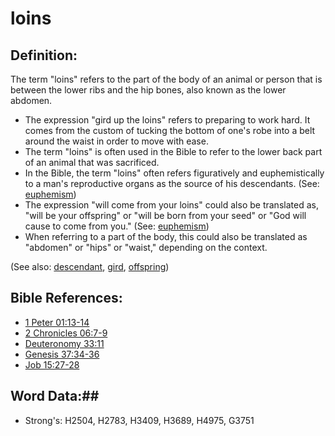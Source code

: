 # loins #

## Definition: ##

The term "loins" refers to the part of the body of an animal or person that is between the lower ribs and the hip bones, also known as the lower abdomen. 

* The expression "gird up the loins" refers to preparing to work hard. It comes from the custom of tucking the bottom of one's robe into a belt around the waist in order to move with ease.
* The term "loins" is often used in the Bible to refer to the lower back part of an animal that was sacrificed.
* In the Bible, the term "loins" often refers figuratively and euphemistically to a man's reproductive organs as the source of his descendants. (See: [euphemism](rc://en/ta/man/translate/figs-euphemism))
* The expression "will come from your loins" could also be translated as, "will be your offspring" or "will be born from your seed" or "God will cause to come from you." (See: [euphemism](rc://en/ta/man/translate/figs-euphemism))
* When referring to a part of the body, this could also be translated as "abdomen" or "hips" or "waist," depending on the context.

(See also: [descendant](descendant.md), [gird](gird.md), [offspring](offspring.md))

## Bible References: ##

* [1 Peter 01:13-14](rc://en/tn/help/1pe/01/13)
* [2 Chronicles 06:7-9](rc://en/tn/help/2ch/06/07)
* [Deuteronomy 33:11](rc://en/tn/help/deu/33/11)
* [Genesis 37:34-36](rc://en/tn/help/gen/37/34)
* [Job 15:27-28](rc://en/tn/help/job/15/27)

## Word Data:##

* Strong's: H2504, H2783, H3409, H3689, H4975, G3751
